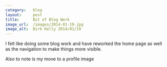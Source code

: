 ```yaml
---
category:   blog
layout:     post
title:      Bit of Blog Work
image_url:  /images/2014-01-19.jpg
image_alt:  Dirk Kelly 2014/01/19
---
```


I felt like doing some blog work and have reworked the home page
as well as the navigation to make things more visible.


Also to note is my move to a profile image
